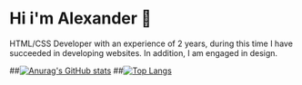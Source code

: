 <!--
**yeeeyoooduck/yeeeyoooduck** is a ✨ _special_ ✨ repository because its `README.md` (this file) appears on your GitHub profile.

Here are some ideas to get you started:

- 🔭 I’m currently working on ...
- 🌱 I’m currently learning ...
- 👯 I’m looking to collaborate on ...
- 🤔 I’m looking for help with ...
- 💬 Ask me about ...
- 📫 How to reach me: ...
- 😄 Pronouns: ...
- ⚡ Fun fact: ...
-->

# Hi i'm Alexander 👋
HTML/CSS Developer with an experience of 2 years, during this time I have succeeded in developing websites. In addition, I am engaged in design.

##[![Anurag's GitHub stats](https://github-readme-stats.vercel.app/api?username=yeeeyoooduck)](https://github.com/yeeeyoooduck/github-readme-stats)
##[![Top Langs](https://github-readme-stats.vercel.app/api/top-langs/?username=yeeeyoooduck)](https://github.com/yeeeyoooduck/github-readme-stats)
